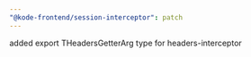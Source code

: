 ```yaml
---
"@kode-frontend/session-interceptor": patch
---
```


added export THeadersGetterArg type for headers-interceptor
